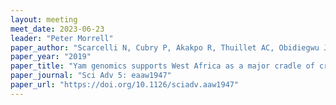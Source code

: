 ```yaml
---
layout: meeting
meet_date: 2023-06-23
leader: "Peter Morrell"
paper_author: "Scarcelli N, Cubry P, Akakpo R, Thuillet AC, Obidiegwu J, Baco MN, Otoo E, Sonké B, Dansi A, Djedatin G, Mariac C, Couderc M, Causse S, Alix K, Chaïr H, François O, Vigouroux Y"
paper_year: "2019"
paper_title: "Yam genomics supports West Africa as a major cradle of crop domestication"
paper_journal: "Sci Adv 5: eaaw1947"
paper_url: "https://doi.org/10.1126/sciadv.aaw1947"
---
```


